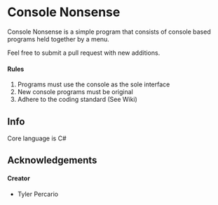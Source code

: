# Console Nonsense
Console Nonsense is a simple program that consists of console based programs held together by a menu.

Feel free to submit a pull request with new additions.

#### Rules
1. Programs must use the console as the sole interface
2. New console programs must be original
3. Adhere to the coding standard (See Wiki)

## Info
Core language is C#

## Acknowledgements 
#### Creator
* Tyler Percario



